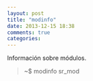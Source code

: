```yaml
---
layout: post
title: "modinfo"
date: 2013-12-15 18:38
comments: true
categories: 
---
```

Información sobre módulos.

>~$ modinfo sr_mod


